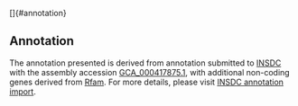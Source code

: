 []{#annotation}

Annotation
----------

The annotation presented is derived from annotation submitted to
[INSDC](http://www.insdc.org) with the assembly accession
[GCA\_000417875.1](http://www.ebi.ac.uk/ena/data/view/GCA_000417875.1),
with additional non-coding genes derived from
[Rfam](http://rfam.xfam.org/). For more details, please visit [INSDC
annotation
import](http://ensemblgenomes.org/info/data/insdc_annotation).
